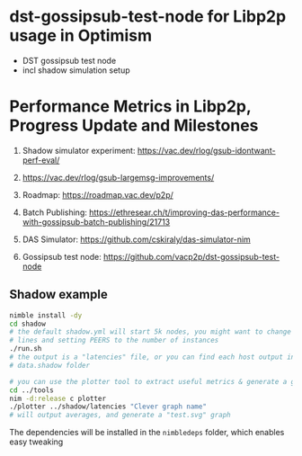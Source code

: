 # dst-gossipsub-test-node for Libp2p usage in Optimism

* DST gossipsub test node
* incl shadow simulation setup

# Performance Metrics in Libp2p, Progress Update and Milestones

1. Shadow simulator experiment: https://vac.dev/rlog/gsub-idontwant-perf-eval/

2. https://vac.dev/rlog/gsub-largemsg-improvements/

3. Roadmap: https://roadmap.vac.dev/p2p/

4. Batch Publishing: https://ethresear.ch/t/improving-das-performance-with-gossipsub-batch-publishing/21713

5. DAS Simulator: https://github.com/cskiraly/das-simulator-nim

6. Gossipsub test node: https://github.com/vacp2p/dst-gossipsub-test-node

## Shadow example

```sh
nimble install -dy
cd shadow
# the default shadow.yml will start 5k nodes, you might want to change that by removing
# lines and setting PEERS to the number of instances
./run.sh
# the output is a "latencies" file, or you can find each host output in the
# data.shadow folder

# you can use the plotter tool to extract useful metrics & generate a graph
cd ../tools
nim -d:release c plotter
./plotter ../shadow/latencies "Clever graph name"
# will output averages, and generate a "test.svg" graph
```

The dependencies will be installed in the `nimbledeps` folder, which enables easy tweaking
